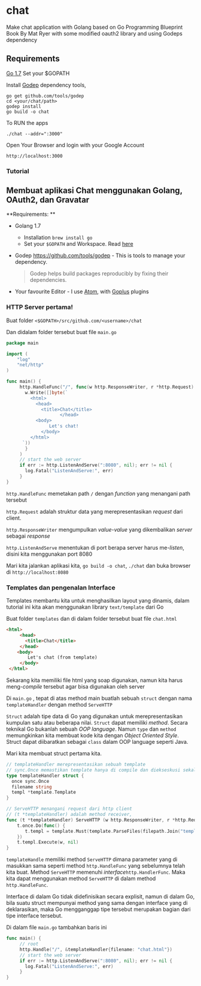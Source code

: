 # chat
Make chat application with Golang based on Go Programming Blueprint Book By Mat Ryer with some modified oauth2 library and using Godeps dependency

## Requirements

[Go 1.7](https://golang.org/dl/)
Set your $GOPATH


Install [Godep](https://github.com/tools/godep) dependency tools,
```
go get github.com/tools/godep
cd <your/chat/path>
godep install
go build -o chat
```

To RUN the apps
```
./chat --addr=":3000"
```

Open Your Browser and login with your Google Account
```
http://localhost:3000
```

### Tutorial

## Membuat aplikasi Chat menggunakan Golang, OAuth2, dan Gravatar

**Requirements: **

* Golang 1.7

  * Installation `brew install go`
  * Set your `$GOPATH` and Workspace. Read [here](https://golang.org/doc/code.html)

* Godep https://github.com/tools/godep - This is tools to manage your dependency.

  > Godep helps build packages reproducibly by fixing their dependencies.

* Your favourite Editor - I use [Atom](https://atom.io/), with [Goplus](https://atom.io/packages/go-plus) plugins



### HTTP Server pertama!

Buat folder `<$GOPATH>/src/github.com/<username>/chat`

Dan didalam folder tersebut buat file `main.go`

```go
package main

import (
    "log"
	"net/http"
)

func main() {
     http.HandleFunc("/", func(w http.ResponseWriter, r *http.Request) {
       w.Write([]byte(`
         <html>
           <head>
             <title>Chat</title>
￼￼￼￼￼￼￼￼￼			</head>
		   <body>
				Let's chat!
			 </body>
         </html>
	  `))
       }
     )
     // start the web server
     if err := http.ListenAndServe(":8080", nil); err != nil {
       log.Fatal("ListenAndServe:", err)
     }
}
```

`http.HandleFunc` memetakan path `/` dengan *function* yang menangani path tersebut

`http.Request` adalah struktur data yang merepresentasikan *request* dari client.

`http.ResponseWriter` mengumpulkan *value-value* yang dikembalikan *server* sebagai *response*

`http.ListenAndServe` menentukan di port berapa server harus me-*listen*, disini kita menggunakan port 8080

Mari kita jalankan aplikasi kita, `go build -o chat`, `./chat` dan buka browser di `http://localhost:8080`



### Templates dan pengenalan Interface

Templates membantu kita untuk menghasilkan layout yang dinamis, dalam tutorial ini kita akan menggunakan library `text/template` dari Go

Buat folder `templates` dan di dalam folder tersebut buat file `chat.html`

```html
<html>
     <head>
       <title>Chat</title>
     </head>
	<body>
		Let's chat (from template)
     </body>
 </html>
```

Sekarang kita memiliki file html yang soap digunakan, namun kita harus meng-*compile* tersebut agar bisa digunakan oleh server

Di `main.go` , tepat di atas method main buatlah sebuah `struct` dengan nama `templateHandler` dengan method `ServeHTTP`

`Struct` adalah tipe data di Go yang digunakan untuk merepresentasikan kumpulan satu atau beberapa nilai. `Struct` dapat memiliki *method*.  Secara teknikal Go bukanlah sebuah *OOP language*. Namun `type` dan `method` memungkinkan kita membuat kode kita dengan *Object Oriented Style*. Struct dapat diibaratkan sebagai `class` dalam OOP language seperti Java.

Mari kita membuat struct pertama kita.

```go
// templateHandler merepresentasikan sebuah template
// sync.Once memastikan template hanya di compile dan diekseskusi sekali saja
type templateHandler struct {
  once sync.Once
  filename string
  templ *template.Template
}

// ServeHTTP menangani request dari http client
// (t *templateHandler) adalah method receiver,
func (t *templateHandler) ServeHTTP (w http.ResponseWriter, r *http.Request) {
    t.once.Do(func() {
       t.templ = template.Must(template.ParseFiles(filepath.Join("templates",t.filename)))
	})
    t.templ.Execute(w, nil)
}
```

`templateHandle` memiliki method `ServeHTTP` dimana parameter yang di masukkan sama seperti method `http.HandleFunc` yang sebelumnya telah kita buat. Method `ServeHTTP` memenuhi *interface*`http.HandlerFunc`. Maka kita dapat menggunakan method `ServeHTTP` di dalam method `http.HandleFunc`.

Interface di dalam Go tidak didefinisikan secara explisit, namun di dalam Go, bila suatu struct mempunyai method yang sama dengan interface yang di deklarasikan, maka Go mengganggap tipe tersebut merupakan bagian dari tipe interface tersebut.

Di dalam file `main.go` tambahkan baris ini

```go
func main() {
     // root
     http.Handle("/", &templateHandler{filename: "chat.html"})
     // start the web server
     if err := http.ListenAndServe(":8080", nil); err != nil {
       log.Fatal("ListenAndServe:", err)
     }
}
```
